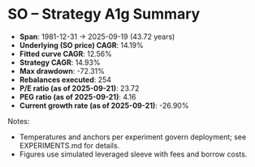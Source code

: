 # SO – Strategy A1g Summary

- **Span**: 1981-12-31 → 2025-09-19 (43.72 years)
- **Underlying (SO price) CAGR**: 14.19%
- **Fitted curve CAGR**: 12.56%
- **Strategy CAGR**: 14.93%
- **Max drawdown**: -72.31%
- **Rebalances executed**: 254
- **P/E ratio (as of 2025-09-21)**: 23.72
- **PEG ratio (as of 2025-09-21)**: 4.16
- **Current growth rate (as of 2025-09-21)**: -26.90%

Notes:

- Temperatures and anchors per experiment govern deployment; see EXPERIMENTS.md for details.
- Figures use simulated leveraged sleeve with fees and borrow costs.

